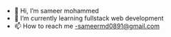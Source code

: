 - 👋 Hi, I’m sameer mohammed
- 🌱 I’m currently learning fullstack web development
- 📫 How to reach me -sameermd0891@gmail.com

